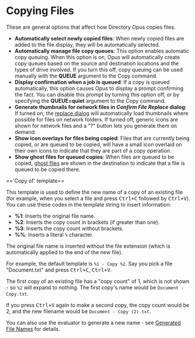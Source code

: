 # Copying Files

These are general options that affect how Directory Opus copies files.

- **Automatically select newly copied files**: When newly copied files are added to the file display, they will be automatically selected.
- **Automatically manage file copy queues**: This option enables automatic copy queuing. When this option is on, Opus will automatically create copy queues based on the source and destination locations and the types of drive involved. If you turn this off, copy queuing can be used manually with the **QUEUE** argument to the Copy command. 
- **Display confirmation when a job is queued**: If a copy is queued automatically, this option causes Opus to display a prompt confirming the fact. You can disable this prompt by turning this option off, or by specifying the **QUEUE=quiet** argument to the Copy command.
- **Generate thumbnails for network files in *Confirm File Replace* dialog**: If turned on, the [replace dialog](/Manual/file_operations/copying_moving_and_deleting_files/the_confirm_file_replace_dialog.md) will automatically load thumbnails where possible for files on network folders. If turned off, generic icons are shown for network files and a "?" button lets you generate them on demand.
- **Show icon overlays for files being copied**: Files that are currently being copied, or are queued to be copied, will have a small icon overlaid on their own icons to indicate that they are part of a copy operation.
- **Show ghost files for queued copies**: When files are queued to be copied, [ghost files](/Manual/file_operations/copying_moving_and_deleting_files/copy_queues/ghost_files.md) are shown in the destination to indicate that a file is queued to be copied there.

  
=='Copy of' template==

This template is used to define the new name of a copy of an existing file (for example, when you select a file and press <kbd>Ctrl+C</kbd> followed by <kbd>Ctrl+V</kbd>). You can use these codes in the template string to insert information:

- **%1**: Inserts the original file name.
- **%2**: Inserts the copy count in brackets (if greater than one).
- **%3**: Inserts the copy count without brackets.
- **%%**: Inserts a literal `%` character.

The original file name is inserted without the file extension (which is automatically applied to the end of the new file).

For example, the default template is `%1 - Copy %2`. Say you pick a file "Document.txt" and press <kbd>Ctrl+C</kbd>, <kbd>Ctrl+V</kbd>.

The first copy of an existing file has a "copy count" of 1, which is not shown - so `%2` will expand to nothing. The first copy's name would be <nobr>`Document - Copy.txt`</nobr>.

If you press <kbd>Ctrl+V</kbd> again to make a second copy, the copy count would be 2, and the new filename would be <nobr>`Document - Copy (2).txt`</nobr>.

You can also use the evaluator to generate a new name - see [Generated File Names](/Manual/evaluator/applicable_contexts/generated_filenames.md) for details.
